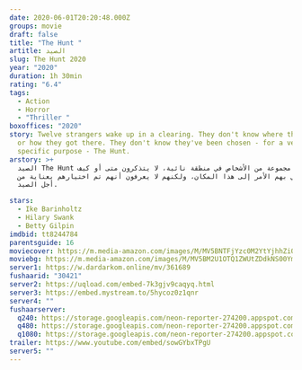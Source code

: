 ```yaml
---
date: 2020-06-01T20:20:48.000Z
groups: movie
draft: false
title: "The Hunt "
artitle: الصيد
slug: The Hunt 2020
year: "2020"
duration: 1h 30min
rating: "6.4"
tags:
  - Action
  - Horror
  - "Thriller "
boxoffices: "2020"
story: Twelve strangers wake up in a clearing. They don't know where they are,
  or how they got there. They don't know they've been chosen - for a very
  specific purpose - The Hunt.
arstory: >+
  الصيد The Hunt يستيقظ مجموعة من الأشخاص في منطقة نائية، لا يتذكرون متى أو كيف
  انتهي بهم الأمر إلى هذا المكان، ولكنهم لا يعرفون أنهم تم اختيارهم بعناية من
  أجل الصيد.

stars:
  - Ike Barinholtz
  - Hilary Swank
  - Betty Gilpin
imdbid: tt8244784
parentsguide: 16
moviecover: https://m.media-amazon.com/images/M/MV5BNTFjYzc0M2YtYjhhZi00MTAwLWIyMzYtMzc1NzY2Y2MxZTk5XkEyXkFqcGdeQXVyNjU1NzU3MzE@._V1_SY1000_CR0,0,678,1000_AL_.jpg
moviebg: https://m.media-amazon.com/images/M/MV5BM2U1OTQ1ZWUtZDdkNS00YmE3LTkzZWMtMmRiZmQxNWI1ZDM0XkEyXkFqcGdeQXVyMDIwNTUxMg@@._V1_SX1777_CR0,0,1777,999_AL_.jpg
server1: https://w.dardarkom.online/mv/361689
fushaarid: "30421"
server2: https://uqload.com/embed-7k3gjv9caqyq.html
server3: https://embed.mystream.to/5hycoz0z1qnr
server4: ""
fushaarserver:
  q240: https://storage.googleapis.com/neon-reporter-274200.appspot.com/fushaar/media/30421/30421-240p.mp4
  q480: https://storage.googleapis.com/neon-reporter-274200.appspot.com/fushaar/media/30421/30421-480p.mp4
  q1080: https://storage.googleapis.com/neon-reporter-274200.appspot.com/fushaar/media/30421/30421.mp4
trailer: https://www.youtube.com/embed/sowGYbxTPgU
server5: ""
---
```

